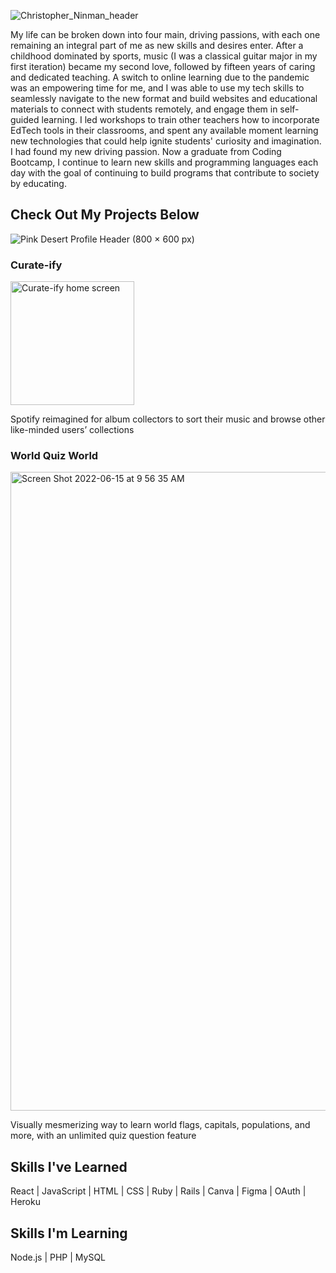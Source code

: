 ![Christopher_Ninman_header](https://user-images.githubusercontent.com/89664157/174863618-47fa59e0-f367-4f83-8b2d-bb2f40aedad2.jpg)

My life can be broken down into four main, driving passions, with each one remaining an integral part of me as new skills and desires enter. After a childhood dominated by sports, music (I was a classical guitar major in my first iteration) became my second love, followed by fifteen years of caring and dedicated teaching. A switch to online learning due to the pandemic was an empowering time for me, and I was able to use my tech skills to seamlessly navigate to the new format and build websites and educational materials to connect with students remotely, and engage them in self-guided learning. I led workshops to train other teachers how to incorporate EdTech tools in their classrooms, and spent any available moment learning new technologies that could help ignite students' curiosity and imagination. I had found my new driving passion. Now a graduate from Coding Bootcamp, I continue to learn new skills and programming languages each day with the goal of continuing to build programs that contribute to society by educating.

## Check Out My Projects Below

![Pink Desert Profile Header (800 × 600 px)](https://user-images.githubusercontent.com/89664157/175052922-85fd04a8-d396-47ea-96ed-8378e1826cff.png)


<h3>Curate-ify</h3>

<img width="198" alt="Curate-ify home screen" src="https://user-images.githubusercontent.com/89664157/175043315-70e8b988-de71-476c-aaea-8c130de8aa92.png">

Spotify reimagined for album collectors to sort their music and browse other like-minded users’ collections

<h3>World Quiz World</h3>

<img width="1022" alt="Screen Shot 2022-06-15 at 9 56 35 AM" src="https://user-images.githubusercontent.com/89664157/175043745-1ba85abe-17fe-4bd2-af37-ed5396cad0a8.png">

Visually mesmerizing way to learn world flags, capitals, populations, and more, with an unlimited quiz question feature

## Skills I've Learned
          
  React | JavaScript | HTML | CSS | Ruby | Rails | Canva | Figma | OAuth | Heroku
                  
## Skills I'm Learning
  
  Node.js | PHP | MySQL
  


<!--
**ctninman/ctninman** is a ✨ _special_ ✨ repository because its `README.md` (this file) appears on your GitHub profile.

Here are some ideas to get you started:


- 🔭 I’m currently working on ...
- 🌱 I’m currently learning ...
- 👯 I’m looking to collaborate on ...
- 🤔 I’m looking for help with ...
- 💬 Ask me about ...
- 📫 How to reach me: ...
- 😄 Pronouns: ...
- ⚡ Fun fact: ...
-->
